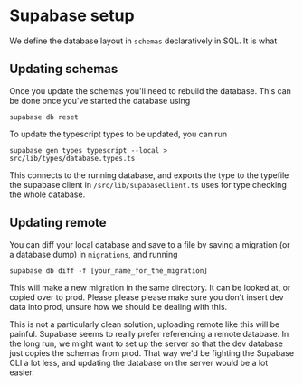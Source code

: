 # Supabase setup
We define the database layout in `schemas` declaratively in SQL. It is what 

## Updating schemas
Once you update the schemas you'll need to rebuild the database. This can be done once you've started the database using
```shell
supabase db reset
```
To update the typescript types to be updated, you can run
```shell
supabase gen types typescript --local > src/lib/types/database.types.ts
```
This connects to the running database, and exports the type to the typefile the supabase client in `/src/lib/supabaseClient.ts` uses for type checking the whole database.

## Updating remote
You can diff your local database and save to a file by saving a migration (or a database dump) in `migrations`, and running
```shell
supabase db diff -f [your_name_for_the_migration]
```
This will make a new migration in the same directory. It can be looked at, or copied over to prod. Please please please make sure you don't insert dev data into prod, unsure how we should be dealing with this.

This is not a particularly clean solution, uploading remote like this will be painful. Supabase seems to really prefer referencing a remote database. In the long run, we might want to set up the server so that the dev database just copies the schemas from prod. That way we'd be fighting the Supabase CLI a lot less, and updating the database on the server would be a lot easier.